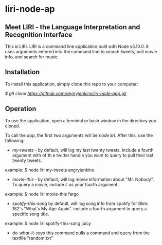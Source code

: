 # liri-node-ap
Meet LIRI - the Language Interpretation and Recognition Interface
-----------------------------------------------------------------


This is LIRI. LIRI is a command line application built with Node v5.10.0. it uses arguments entered into the command line to search tweets, pull movie info, and search for music.

Installation
------------

To install this application, simply clone this repo to your computer:

*$ git clone https://github.com/angryjenkins/liri-node-app.git*

Operation
---------

To use the application, open a terminal or bash window in the directory you cloned.

To call the app, the first two arguments will be *node liri*. After this, use the following:

+ *my-tweets* - by default, will log my last twenty tweets. Include a fourth argument with of th e twitter handle you want to query to pull their last twenty tweets.

example: $ node liri my-tweets angryjenkins

+ *movie-this* - by default, will log movie information about "Mr. Nobody". To query a movie, include it as your fourth argument.

example: $ node liri movie-this fargo

+ *spotify-this-song* by default, will log song info from spotify for Blink 182's "What's My Age Again". include a fourth argument to query a specific song title.

example: $ node liri spotify-this-song juicy

+ *do-what-it-says* this  command pulls a command and query from the textfile "random.txt"
